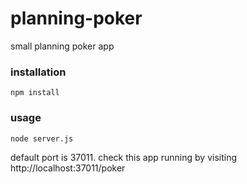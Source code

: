 # planning-poker
small planning poker app

### installation
```
npm install
```

### usage
```
node server.js
```

default port is 37011. check this app running by visiting http://localhost:37011/poker 
